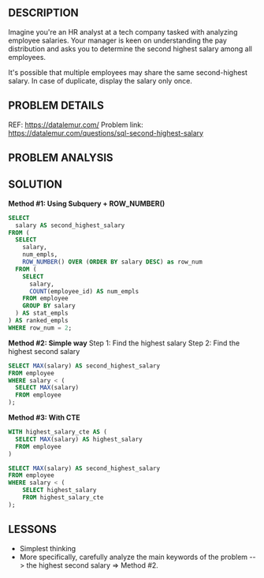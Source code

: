 ## DESCRIPTION
Imagine you're an HR analyst at a tech company tasked with analyzing employee salaries. Your manager is keen on understanding the pay distribution and asks you to determine the second highest salary among all employees.

It's possible that multiple employees may share the same second-highest salary. In case of duplicate, display the salary only once.

## PROBLEM DETAILS
REF: <https://datalemur.com/>
Problem link: <https://datalemur.com/questions/sql-second-highest-salary>

## PROBLEM ANALYSIS

## SOLUTION
**Method #1: Using Subquery + ROW_NUMBER()**
```sql
SELECT 
  salary AS second_highest_salary
FROM (
  SELECT
    salary,
    num_empls,
    ROW_NUMBER() OVER (ORDER BY salary DESC) as row_num
  FROM (
    SELECT
      salary,
      COUNT(employee_id) AS num_empls
    FROM employee
    GROUP BY salary
  ) AS stat_empls
) AS ranked_empls
WHERE row_num = 2;
```

**Method #2: Simple way** 
Step 1: Find the highest salary
Step 2: Find the highest second salary

```sql
SELECT MAX(salary) AS second_highest_salary
FROM employee
WHERE salary < (
  SELECT MAX(salary)
  FROM employee
);

```

**Method #3: With CTE**
```sql
WITH highest_salary_cte AS (
  SELECT MAX(salary) AS highest_salary
  FROM employee
)

SELECT MAX(salary) AS second_highest_salary
FROM employee
WHERE salary < (
    SELECT highest_salary
    FROM highest_salary_cte
);
```

## LESSONS
- Simplest thinking
- More specifically, carefully analyze the main keywords of the problem
--> the highest second salary => Method #2.


